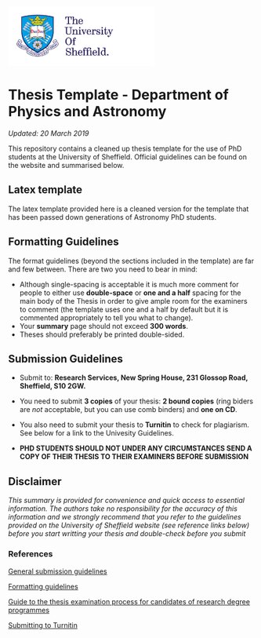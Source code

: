 <img src="/figures/logo/TUOS_PRIMARY_LOGO_FULL COLOUR.png" width=300>


# Thesis Template - Department of Physics and Astronomy
_Updated: 20 March 2019_

This repository contains a cleaned up thesis template for the use of PhD students at the University of Sheffield. 
Official guidelines can be found on the website and summarised below. 

## Latex template
The latex template provided here is a cleaned version for the template that has been passed down generations of Astronomy PhD students. 

## Formatting Guidelines

The format guidelines (beyond the sections included in the template) are far and few between. There are two you need to bear in mind:
* Although single-spacing is acceptable it is much more comment for people to either use **double-space** or **one and a half** spacing for the main body of the Thesis in order to give ample room for the examiners to comment (the template uses one and a half by default but it is commented appropriately to tell you what to change).
* Your **summary** page should not exceed **300 words**. 
* Theses should preferably be printed double-sided.

## Submission Guidelines

* Submit to: **Research Services, New Spring House, 231 Glossop Road, Sheffield, S10 2GW.**
* You need to submit **3 copies** of your thesis: **2 bound copies** (ring biders are *not* acceptable, but you can use comb binders) and **one on CD**.
* You also need to submit your thesis to **Turnitin** to check for plagiarism. See below for a link to the Univesity Guidelines. 

* **PHD STUDENTS SHOULD NOT UNDER ANY CIRCUMSTANCES SEND A COPY OF THEIR THESIS TO THEIR EXAMINERS BEFORE SUBMISSION**


## Disclaimer
_This summary is provided for convenience and quick access to essential information. The authors take no responsibility for the accuracy of this information and we strongly recommend that you refer to the guidelines provided on the University of Sheffield website (see reference links below) before you start writting your thesis and double-check before you submit_


### References

[General submission guidelines](https://www.sheffield.ac.uk/rs/code/submission)

[Formatting guidelines](https://www.sheffield.ac.uk/rs/code/formatting)

[Guide to the thesis examination process for candidates of research degree programmes ](https://www.sheffield.ac.uk/polopoly_fs/1.688400!/file/Guidance_Notes_for_Candidates_final_updated_Sept18.pdf)

[Submitting to Turnitin](https://www.sheffield.ac.uk/rs/code/turnitin)
